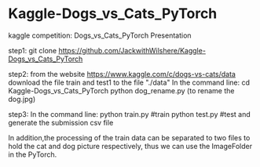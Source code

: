 # Kaggle-Dogs_vs_Cats_PyTorch
kaggle competition: Dogs_vs_Cats_PyTorch Presentation 

step1:
      git clone https://github.com/JackwithWilshere/Kaggle-Dogs_vs_Cats_PyTorch
      
step2:
      from the website https://www.kaggle.com/c/dogs-vs-cats/data download the file train and test1 to the file "./data"
      In the command line:
      cd Kaggle-Dogs_vs_Cats_PyTorch
      python dog_rename.py (to rename the dog.jpg)

step3:
      In the command line:
      python train.py #train
      python test.py  #test and generate the submission csv file
      
In addition,the processing of the train data can be separated to two files to hold the cat and dog picture respectively,
thus we can use the ImageFolder in the PyTorch.
